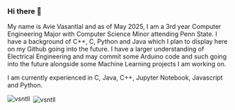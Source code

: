 ### Hi there 👋
My name is Avie Vasantlal and as of May 2025, I am a 3rd year Computer Engineering Major with Computer Science Minor attending Penn State.
I have a background of C++, C, Python and Java which I plan to display here on my Github going into the future.
I have a larger understanding of Electrical Engineering and may commit some Arduino code and such going into the future alongside some Machine Learning projects I am working on.


I am currently experienced in C, Java, C++, Jupyter Notebook, Javascript and Python.
<p><img align="left" src="https://github-readme-stats.vercel.app/api/top-langs?username=vsntll&show_icons=true&locale=en&theme=tokyonight&layout=compact" alt="vsntll" /></p>

<p>&nbsp;<img align="center" src="https://github-readme-stats.vercel.app/api?username=vsntll&show_icons=true&theme=tokyonight&locale=en" alt="vsntll" /></p>

<!--
**vsntll/vsntll** is a ✨ _special_ ✨ repository because its `README.md` (this file) appears on your GitHub profile.

Here are some ideas to get you started:

- 🔭 I’m currently working on ...
- 🌱 I’m currently learning ...
- 👯 I’m looking to collaborate on ...
- 🤔 I’m looking for help with ...
- 💬 Ask me about ...
- 📫 How to reach me: ...
- 😄 Pronouns: ...
- ⚡ Fun fact: ...
-->
